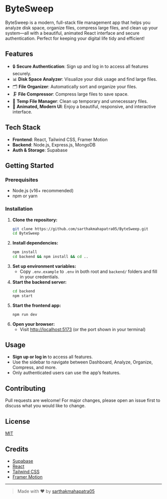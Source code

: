# ByteSweep

ByteSweep is a modern, full-stack file management app that helps you analyze disk space, organize files, compress large files, and clean up your system—all with a beautiful, animated React interface and secure authentication. Perfect for keeping your digital life tidy and efficient!

## Features

- 🔒 **Secure Authentication**: Sign up and log in to access all features securely.
- 📊 **Disk Space Analyzer**: Visualize your disk usage and find large files.
- 🗂️ **File Organizer**: Automatically sort and organize your files.
- 🗜️ **File Compressor**: Compress large files to save space.
- 🧹 **Temp File Manager**: Clean up temporary and unnecessary files.
- 🎨 **Animated, Modern UI**: Enjoy a beautiful, responsive, and interactive interface.

## Tech Stack
- **Frontend**: React, Tailwind CSS, Framer Motion
- **Backend**: Node.js, Express.js, MongoDB
- **Auth & Storage**: Supabase

## Getting Started

### Prerequisites
- Node.js (v16+ recommended)
- npm or yarn

### Installation
1. **Clone the repository:**
   ```sh
   git clone https://github.com/sarthakmahapatra05/ByteSweep.git
   cd ByteSweep
   ```
2. **Install dependencies:**
   ```sh
   npm install
   cd backend && npm install && cd ..
   ```
3. **Set up environment variables:**
   - Copy `.env.example` to `.env` in both root and `backend/` folders and fill in your credentials.
4. **Start the backend server:**
   ```sh
   cd backend
   npm start
   ```
5. **Start the frontend app:**
   ```sh
   npm run dev
   ```
6. **Open your browser:**
   - Visit [http://localhost:5173](http://localhost:5173) (or the port shown in your terminal)

## Usage
- **Sign up or log in** to access all features.
- Use the sidebar to navigate between Dashboard, Analyze, Organize, Compress, and more.
- Only authenticated users can use the app’s features.

## Contributing
Pull requests are welcome! For major changes, please open an issue first to discuss what you would like to change.

## License
[MIT](LICENSE)

## Credits
- [Supabase](https://supabase.com/)
- [React](https://react.dev/)
- [Tailwind CSS](https://tailwindcss.com/)
- [Framer Motion](https://www.framer.com/motion/)

---

> Made with ❤️ by [sarthakmahapatra05](https://github.com/sarthakmahapatra05)
